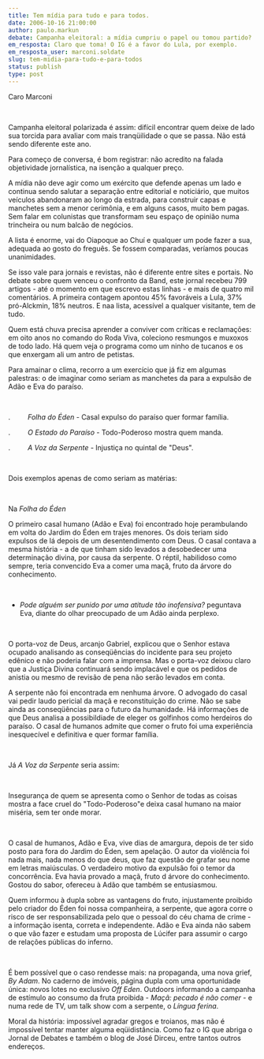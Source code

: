 ```yaml
---
title: Tem mídia para tudo e para todos. 
date: 2006-10-16 21:00:00
author: paulo.markun
debate: Campanha eleitoral: a mídia cumpriu o papel ou tomou partido?
em_resposta: Claro que toma! O IG é a favor do Lula, por exemplo.
em_resposta_user: marconi.soldate
slug: tem-midia-para-tudo-e-para-todos
status: publish 
type: post
---
```


Caro Marconi


 


Campanha eleitoral
polarizada é assim: difícil encontrar quem deixe de lado sua torcida para
avaliar com mais tranqüilidade o que se passa. Não está sendo diferente este
ano.   

Para começo de conversa, é bom registrar: não acredito na falada objetividade
jornalística, na isenção a qualquer preço. 


A mídia não deve agir como
um exército que defende apenas um lado e continua sendo salutar a separação
entre editorial e noticiário, que muitos veículos abandonaram ao longo da
estrada, para construir capas e manchetes sem a menor cerimônia, e em alguns
casos, muito bem pagas. Sem falar em colunistas que transformam seu espaço de
opinião numa trincheira ou num balcão de negócios.  


A lista é enorme, vai do Oiapoque
ao Chuí e qualquer um pode fazer a sua, adequada ao gosto do freguês. Se fossem
comparadas, veríamos poucas unanimidades. 


Se isso vale para jornais e
revistas, não é diferente entre sites e portais. No debate sobre quem venceu o confronto
da Band, este jornal recebeu 799 artigos - até o momento em que escrevo estas
linhas - e mais de quatro mil comentários. A primeira contagem apontou 45%
favoráveis a Lula, 37% pró-Alckmin, 18% neutros. E naa lista, acessível a qualquer
visitante, tem de tudo. 


Quem está chuva precisa
aprender a conviver com críticas e reclamações: em oito anos no comando do Roda Viva, coleciono resmungos
e muxoxos de todo lado. Há quem veja o programa como um ninho de tucanos e os
que enxergam ali um antro de petistas.


Para amainar o clima,
recorro a um exercício que já fiz em algumas palestras: o de imaginar como
seriam as manchetes da para a expulsão de Adão e Eva do paraíso. 


 


.        
*Folha do Éden -* Casal expulso do paraíso
quer formar família. 


.        
*O Estado do Paraíso -* Todo-Poderoso mostra quem
manda.


.        
*A Voz da Serpente -* Injustiça no quintal de
"Deus".


 


Dois exemplos apenas de como
seriam as matérias:  


 


Na *Folha do Éden* 



O primeiro casal humano
(Adão e Eva) foi encontrado hoje perambulando em volta do Jardim do
Éden em trajes
 menores. Os dois teriam sido expulsos de lá depois de um desentendimento
com Deus. O casal contava a mesma história - a de que tinham sido levados a
desobedecer uma determinação divina, por causa da serpente. O réptil,
habilidoso como sempre, teria convencido Eva a comer uma maçã, fruto da árvore
do conhecimento. 


 


- *Pode alguém ser punido por uma atitude tão inofensiva?* peguntava
Eva, diante do olhar preocupado de um Adão ainda perplexo.


 


O porta-voz de Deus,
arcanjo Gabriel, explicou que o Senhor estava ocupado analisando as
conseqüências do incidente para seu projeto edênico e não poderia falar com a
imprensa. Mas o porta-voz deixou claro que a Justiça Divina continuará sendo
implacável e que os pedidos de anistia ou mesmo de revisão de pena não serão
levados em conta. 


A serpente não foi
encontrada em
 nenhuma árvore. O advogado do casal vai pedir laudo pericial
da maçã e reconstituição do crime. Não se sabe ainda as conseqüências para o
futuro da humanidade. Há informações de que Deus analisa a possibildiade de
eleger os golfinhos como herdeiros do paraíso. O casal de humanos admite que
comer o fruto foi uma experiência inesquecível e definitiva e quer formar
família. 


 


Já *A Voz da Serpente* seria assim:  


 


Insegurança de quem se
apresenta como o Senhor de todas as coisas mostra a face cruel do
"Todo-Poderoso"e deixa casal humano na maior miséria, sem ter onde morar. 


 


O casal de humanos, Adão e
Eva, vive dias de amargura, depois de ter sido posto para fora do Jardim do
Éden, sem apelação. O autor da violência foi nada mais, nada menos do que deus,
que faz questão de grafar seu nome em letras maiúsculas. O
verdadeiro motivo da expulsão foi o temor da concorrência. Eva havia provado a
maçã, fruto d árvore do conhecimento. Gostou do sabor, ofereceu à Adão que
também se entusiasmou.


Quem informou à dupla sobre
as vantagens do fruto, injustamente proibido pelo criador do Éden foi nossa
companheira, a serpente, que agora corre o risco de ser responsabilizada pelo
que o pessoal do céu chama de crime - a informação isenta, correta e
independente. Adão e Eva ainda não sabem o que vão fazer e estudam uma proposta
de Lúcifer para assumir o cargo de relações públicas do inferno. 


 


É bem possível que o caso
rendesse mais: na propaganda, uma nova grief, *By Adam*. No caderno de imóveis, página
dupla com uma oportunidade única: novos lotes no exclusivo *Off Eden*.
Outdoors informando a campanha de estímulo ao consumo da fruta proibida - *Maçã: pecado é não comer* - e numa rede
de TV, um talk show com a serpente, o *Língua
ferina*.


Moral da história: impossível
agradar gregos e troianos, mas não é impossível tentar manter alguma eqüidistância.
Como faz o IG que abriga o Jornal de Debates e também o blog de José Dirceu, entre
tantos outros endereços.


 



